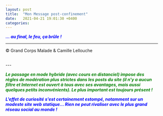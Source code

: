 ```yaml
---
layout: post
title:  "Mon Message post-confinement"
date:   2021-04-21 19:01:30 +0400
categories: 
---
```



<span style="color: blue">***... au final, le feu, ça brûle !***</span>
<br/>


---
&copy;  Grand Corps Malade & Camille Lellouche

<br>
---

<span style="color: green">***Le passage en mode hybride (avec cours en distanciel) impose des règles de modération plus strictes dans les posts du site (il n'y a aucun filtre et Internet est ouvert à tous avec ses avantages, mais aussi quelques petits inconvénients). Le plus important est toujours présent !***</span>

<span style="color: blue">***L'effet de curiosité s'est certainement estompé, notamment sur un modeste site web statique... Rien ne peut rivaliser avec le plus grand réseau social au monde !***</span>
  